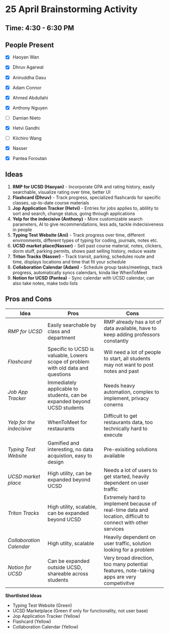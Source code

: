# 25 April Brainstorming Activity 

## Time: 4:30 - 6:30 PM 

## People Present
- [x] Haoyan Wan 
- [x] Dhruv Agarwal 
- [x] Aniruddha Dasu 
- [x] Adam Connor 
- [x] Ahmed Abdullahi 
- [x] Anthony Nguyen 
- [ ] Damian Nieto 
- [x] Hetvi Gandhi 
- [ ] Kiichiro Wang 
- [x] Nasser 
- [x] Pantea Foroutan


## Ideas

1. **RMP for UCSD (Haoyan)** - Incorporate GPA and rating history, easily searchable, visualize rating over time, better UI 
2. **Flashcard (Dhruv)** - Track progress, specialized flashcards for specific classes, up-to-date course materials 
3. **Jop Application Tracker (Hetvi)** - Entries for jobs applies to, ablility to sort and search, change status, going through applications 
4. **Yelp for the indecisive (Anthony)** - More customizable search parameters, AI to give recommendations, less ads, tackle indecisiveness in people 
5. **Typing Test Website (Ani)** - Track progress over time, different environments, different types of typing for coding, journals, notes etc. 
6. **UCSD market place(Nasser)** - Sell past course material, notes, clickers, dorm stuff, parking permits, shows past selling history, reduce waste
7. **Triton Tracks (Nasser)** - Track transit, parking, schedules route and time, displays locations and time that fit your schedule 
8. **Collaboration Calendar (Adam)** - Schedule group tasks/meetings, track progress, automatically syncs calendars, kinda like WhenToMeet 
9. **Notion for UCSD (Pantea)** - Sync calendar with UCSD calendar, can also take notes, make todo lists 


## Pros and Cons 


| Idea | Pros | Cons |
|----------|----------|----------|
| *RMP for UCSD*     | Easily searchable by class and department| RMP already has a lot of data available,  have to keep adding professors constantly    |
| *Flashcard*     | Specific to UCSD is valuable,  Lowers scope of problem with old data and questions    |  Will need a lot of people to start, all students may not want to post notes and past   |
| *Job App Tracker*   | Immediately applicable to students, can be expanded beyond UCSD students    | Needs heavy automation, complex to implement, privacy conerns     |
| *Yelp for the indecisive*  | WhenToMeet for restaurants   | Difficult to get restaurants data, too technically hard to execute      |
| *Typing Test Website*    | Gamified and interesting, no data acquistion, easy to design     | Pre-exisiting solutions available     |
| *UCSD market place*   |  High utility, can be expanded beyond UCSD  | Needs a lot of users to get started, heavily dependent on user traffic     |
| *Triton Tracks*    | High utility, scalable, can be expanded beyond UCSD     | Extremely hard to implement because of real-time data and location, difficult to connect with other services     |
| *Collaboration Calendar* |  High utlity, scalable    | Heavily dependent on user traffic, solution looking for a problem   |
| *Notion for UCSD* | Can be expanded outside UCSD, shareable across students     | Very broad direction, too many potential features, note-taking apps are very competivitve     |


**Shortlisted Ideas**
- Typing Test Website (Green)
- UCSD Marketplace (Green if only for functionality, not user base)
- Jop Application Tracker (Yellow)
- Flashcard (Yellow)
- Collaboration Calendar (Yellow)
